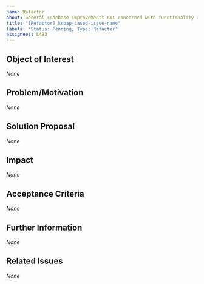 ```yaml
---
name: Refactor
about: General codebase improvements not concerned with functionality and not covered by other labels
title: "[Refactor] kebap-cased-issue-name"
labels: "Status: Pending, Type: Refactor"
assignees: L483
---
```


<!--
How to use this template:
Keep ALL of the text encapsulated in comments, even though it will not be rendered.
ONLY add text in the places that are filled with *None* default and replace *None* with your text.
-->

## Object of Interest
<!--
Describe the parts that require overwork as specifical as possible.
What are the files/modules/classes/components/functions/etc. that need a refactor?
-->
*None*

## Problem/Motivation
<!--
Describe your problem or motivation that caused your refactor request as detailed as possible.
For example: Is it about formatting the code? Could variables/functions/etc. be better named? Should/Why should something be handled more abstractly? ...
-->
*None*

## Solution Proposal
<!--
Describe the solution that you have in mind as detailed as possible.
For example: How should it be formatted (e.g., name a style guide)? How should the variables/functions/etc. be renamed? How could something be handled more abstractly? ...
-->
*None*

## Impact
<!--
Describe potential side effects of your solution proposal, which could cause follow-up issues (in particular refactor requests), to the best of your knowledge.
-->
*None*

## Acceptance Criteria
<!--
Specify the acceptance criteria as a task list that contains one or more entries.
e.g.:
  - [ ] Do this
  - [ ] Do that
  ...
-->
*None*

## Further Information
<!--
Add additional helpful, issue-related information, such as, links, screenshots, sketches, considerations, thoughts, etc.
-->
*None*

## Related Issues
<!--
Add a bullet point list of other related issues, in case there are any. In particular, the issue(s) (if you can narrow it/them down) that introduced the need for a refactor request would be helpful.
e.g.:
  - #42
  - #73
  ...
-->
*None*

<!--
Information for contributors about label usage:
        
  - select any number of fitting labels that have a `Flag: ` prefix
  - select any number of fitting labels that have a `For: ` prefix
  - select EXACTLY ONE label that has a `Priority: ` prefix
  - select EXACTLY ONE label that has a `Scope: ` prefix
  - NEVER tamper with the initial `Status: Pending` label when creating an issue
  - NEVER add, remove, or change any associations (or the lack thereof) between an issue and label that has a `Type: ` prefix
        
Look at the label descriptions to grasp their proper usage and pick the most fitting.
If more than one `Type: ` label fits the issue, it is a good indicator that the issue mixes concerns.
You should then split this issue into multiple issues so that each new issue falls EXACTLY INTO ONE category.
-->
